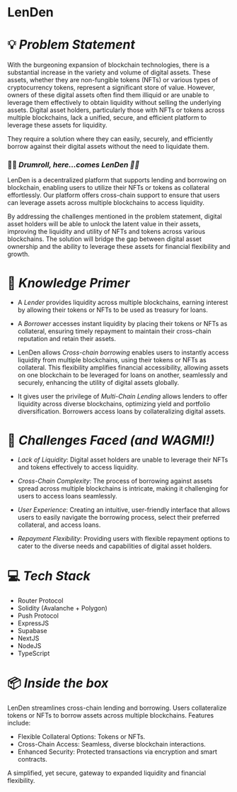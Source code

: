 # LenDen
# 💡 *Problem Statement*

With the burgeoning expansion of blockchain technologies, there is a substantial increase in the variety and volume of digital assets. These assets, whether they are non-fungible tokens (NFTs) or various types of cryptocurrency tokens, represent a significant store of value. However, owners of these digital assets often find them illiquid or are unable to leverage them effectively to obtain liquidity without selling the underlying assets. Digital asset holders, particularly those with NFTs or tokens across multiple blockchains, lack a unified, secure, and efficient platform to leverage these assets for liquidity. 

They require a solution where they can easily, securely, and efficiently borrow against their digital assets without the need to liquidate them.

### 🥁🥁 *Drumroll, here...comes LenDen 🤝🤝*

LenDen is a decentralized platform that supports lending and borrowing on blockchain, enabling users to utilize their NFTs or tokens as collateral effortlessly. Our platform offers cross-chain support to ensure that users can leverage assets across multiple blockchains to access liquidity.

By addressing the challenges mentioned in the problem statement, digital asset holders will be able to unlock the latent value in their assets, improving the liquidity and utility of NFTs and tokens across various blockchains. The solution will bridge the gap between digital asset ownership and the ability to leverage these assets for financial flexibility and growth.

# 🧠 *Knowledge Primer*

- A _Lender_ provides liquidity across multiple blockchains, earning interest by allowing their tokens or NFTs to be used as treasury for loans.

- A _Borrower_ accesses instant liquidity by placing their tokens or NFTs as collateral, ensuring timely repayment to maintain their cross-chain reputation and retain their assets.

-  LenDen allows _Cross-chain borrowing_ enables users to instantly access liquidity from multiple blockchains, using their tokens or NFTs as collateral. This flexibility amplifies financial accessibility, allowing assets on one blockchain to be leveraged for loans on another, seamlessly and securely, enhancing the utility of digital assets globally.

- It gives user the privilege of _Multi-Chain Lending_ allows lenders to offer liquidity across diverse blockchains, optimizing yield and portfolio diversification. Borrowers access loans by collateralizing digital assets.

# 💪 *Challenges Faced (and WAGMI!)*

- *Lack of Liquidity*: Digital asset holders are unable to leverage their NFTs and tokens effectively to access liquidity.

- *Cross-Chain Complexity*: The process of borrowing against assets spread across multiple blockchains is intricate, making it challenging for users to access loans seamlessly.

- *User Experience*: Creating an intuitive, user-friendly interface that allows users to easily navigate the borrowing process, select their preferred collateral, and access loans.

- *Repayment Flexibility*: Providing users with flexible repayment options to cater to the diverse needs and capabilities of digital asset holders.

# 💻 *Tech Stack*

- Router Protocol
- Solidity (Avalanche + Polygon)
- Push Protocol
- ExpressJS
- Supabase
- NextJS
- NodeJS
- TypeScript

# 📦 *Inside the box*

LenDen streamlines cross-chain lending and borrowing. Users collateralize tokens or NFTs to borrow assets across multiple blockchains. Features include:

- Flexible Collateral Options: Tokens or NFTs.
- Cross-Chain Access: Seamless, diverse blockchain interactions.
- Enhanced Security: Protected transactions via encryption and smart contracts.

A simplified, yet secure, gateway to expanded liquidity and financial flexibility.
